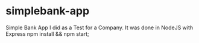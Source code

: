 # simplebank-app
Simple Bank App I did as a Test for a Company. It was done in NodeJS with Express
npm install && npm start;
